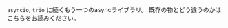 `asyncio`, `trio` に続くもう一つのasyncライブラリ。
既存の物とどう違うのかは[こちら](https://asyncgui.github.io/asyncgui/intro-ja.html)をお読みください。
